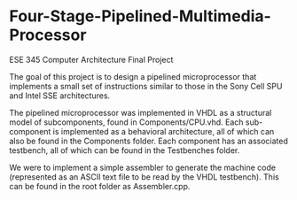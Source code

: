 # Four-Stage-Pipelined-Multimedia-Processor
ESE 345 Computer Architecture Final Project

The goal of this project is to design a pipelined microprocessor that implements a small set of instructions similar to those in the Sony Cell SPU and Intel SSE architectures.

The pipelined microprocessor was implemented in VHDL as a structural model of subcomponents, found in Components/CPU.vhd. Each sub-component is implemented as a behavioral architecture, all of which can also be found in the Components folder. Each component has an associated testbench, all of which can be found in the Testbenches folder.

We were to implement a simple assembler to generate the machine code (represented as an ASCII text file to be read by the VHDL testbench). This can be found in the root folder as Assembler.cpp.
